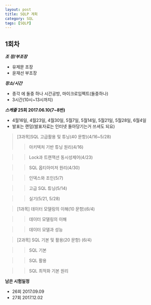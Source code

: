 ```yaml
---
layout: post
title: SQLP 계획
category: SQL
tags: [SQLP]
---
```

## 1회차 ##
***조 장/부조장***
- 유제문 조장
- 윤재선 부조장

***장소/시간***
- 종각 에 둘중 하나 시간공방, 마이크로임펙트(둘중하나)
- 3시간(10시~13시까지)

***스케줄***
**25회 2017.06.10(7~8번)**
- 4월16일, 4월23일, 4월30일, 5월7일, 5월14일, 5월21일, 5월28일, 6월4일
- 발표는 랜덤(발표자료는 인터넷 돌아당기는거 쓰셔도 되요)

> [3과목]SQL 고급활용 및 튜닝(40 문항)(4/16~5/28)
>> 아키텍처 기반 튜닝 원리(4/16)

>> Lock과 트랜잭션 동시성제어(4/23)

>> SQL 옵티아미저 원리(4/30)

>> 인덱스와 조인(5/7)

>> 고급 SQL 튜닝(5/14)

>> 실기(5/21, 5/28)

> [1과목] 데이터 모델링의 이해(10 문항)(6/4)

>>데이터 모델링의 이해

>>데이터 모델과 성능

> [2과목] SQL 기본 및 활용(20 문항)	(6/4)

>> SQL 기본

>> SQL 활용

>> SQL 최적화 기본 원리

**남은 시험일정**
- 26회 2017.09.09
- 27회 2017.12.02
